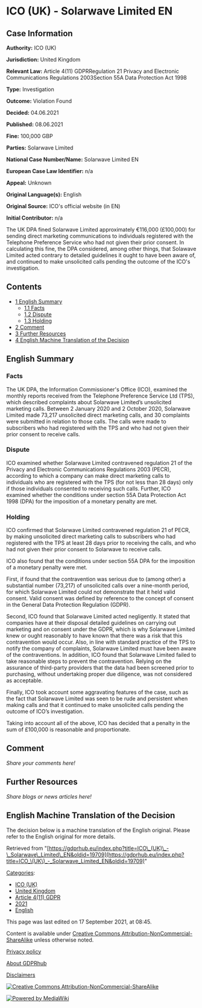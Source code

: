 # ICO (UK) - Solarwave Limited EN

## Case Information

**Authority:** ICO (UK)

**Jurisdiction:** United Kingdom

**Relevant Law:** Article 4(11) GDPRRegulation 21 Privacy and Electronic Communications Regulations 2003Section 55A Data Protection Act 1998

**Type:** Investigation

**Outcome:** Violation Found

**Decided:** 04.06.2021

**Published:** 08.06.2021

**Fine:** 100,000 GBP

**Parties:** Solarwave Limited

**National Case Number/Name:** Solarwave Limited EN

**European Case Law Identifier:** n/a

**Appeal:** Unknown

**Original Language(s):** English

**Original Source:** ICO's official website (in EN)

**Initial Contributor:** n/a

The UK DPA fined Solarwave Limited approximately €116,000 (£100,000) for sending direct marketing communications to individuals registered with the Telephone Preference Service who had not given their prior consent. In calculating this fine, the DPA considered, among other things, that Solawave Limited acted contrary to detailed guidelines it ought to have been aware of, and continued to make unsolicited calls pending the outcome of the ICO's investigation.

## Contents

*   [1 English Summary](#English_Summary)
    *   [1.1 Facts](#Facts)
    *   [1.2 Dispute](#Dispute)
    *   [1.3 Holding](#Holding)
*   [2 Comment](#Comment)
*   [3 Further Resources](#Further_Resources)
*   [4 English Machine Translation of the Decision](#English_Machine_Translation_of_the_Decision)

## English Summary

### Facts

The UK DPA, the Information Commissioner's Office (ICO), examined the monthly reports received from the Telephone Preference Service Ltd (TPS), which described complaints about Solarwave Limited’s unsolicited marketing calls. Between 2 January 2020 and 2 October 2020, Solarwave Limited made 73,217 unsolicited direct marketing calls, and 30 complaints were submitted in relation to those calls. The calls were made to subscribers who had registered with the TPS and who had not given their prior consent to receive calls.

### Dispute

ICO examined whether Solarwave Limited contravened regulation 21 of the Privacy and Electronic Communications Regulations 2003 (PECR), according to which a company can make direct marketing calls to individuals who are registered with the TPS (for not less than 28 days) only if those individuals consented to receiving such calls. Further, ICO examined whether the conditions under section 55A Data Protection Act 1998 (DPA) for the imposition of a monetary penalty are met.

### Holding

ICO confirmed that Solarwave Limited contravened regulation 21 of PECR, by making unsolicited direct marketing calls to subscribers who had registered with the TPS at least 28 days prior to receiving the calls, and who had not given their prior consent to Solarwave to receive calls.

ICO also found that the conditions under section 55A DPA for the imposition of a monetary penalty were met.

First, if found that the contravention was serious due to (among other) a substantial number (73,217) of unsolicited calls over a nine-month period, for which Solarwave Limited could not demonstrate that it held valid consent. Valid consent was defined by reference to the concept of consent in the General Data Protection Regulation (GDPR).

Second, ICO found that Solarwave Limited acted negligently. It stated that companies have at their disposal detailed guidelines on carrying out marketing and on consent under the GDPR, which is why Solarwave Limited knew or ought reasonably to have known that there was a risk that this contravention would occur. Also, in line with standard practice of the TPS to notify the company of complaints, Solarwave Limited must have been aware of the contraventions. In addition, ICO found that Solarwave Limited failed to take reasonable steps to prevent the contravention. Relying on the assurance of third-party providers that the data had been screened prior to purchasing, without undertaking proper due diligence, was not considered as acceptable.

Finally, ICO took account some aggravating features of the case, such as the fact that Solarwave Limited was seen to be rude and persistent when making calls and that it continued to make unsolicited calls pending the outcome of ICO’s investigation.

Taking into account all of the above, ICO has decided that a penalty in the sum of £100,000 is reasonable and proportionate.

## Comment

_Share your comments here!_

## Further Resources

_Share blogs or news articles here!_

## English Machine Translation of the Decision

The decision below is a machine translation of the English original. Please refer to the English original for more details.

Retrieved from "[https://gdprhub.eu/index.php?title=ICO\_(UK)\_-\_Solarwave\_Limited\_EN&oldid=19709](https://gdprhub.eu/index.php?title=ICO_\(UK\)_-_Solarwave_Limited_EN&oldid=19709)"

[Categories](/index.php?title=Special:Categories "Special:Categories"):

*   [ICO (UK)](/index.php?title=Category:ICO_\(UK\) "Category:ICO (UK)")
*   [United Kingdom](/index.php?title=Category:United_Kingdom "Category:United Kingdom")
*   [Article 4(11) GDPR](/index.php?title=Category:Article_4\(11\)_GDPR "Category:Article 4(11) GDPR")
*   [2021](/index.php?title=Category:2021 "Category:2021")
*   [English](/index.php?title=Category:English "Category:English")

This page was last edited on 17 September 2021, at 08:45.

Content is available under [Creative Commons Attribution-NonCommercial-ShareAlike](https://creativecommons.org/licenses/by-nc-sa/4.0/) unless otherwise noted.

[Privacy policy](/index.php?title=GDPRhub:Privacy_policy)

[About GDPRhub](/index.php?title=GDPRhub:About)

[Disclaimers](/index.php?title=GDPRhub:General_disclaimer)

[![Creative Commons Attribution-NonCommercial-ShareAlike](/resources/assets/licenses/cc-by-nc-sa.png)](https://creativecommons.org/licenses/by-nc-sa/4.0/)

[![Powered by MediaWiki](/resources/assets/poweredby_mediawiki_88x31.png)](https://www.mediawiki.org/)